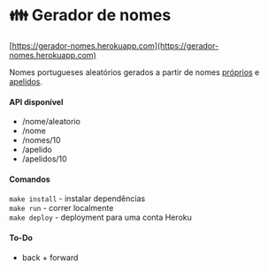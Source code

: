 # 👪 Gerador de nomes

[https://gerador-nomes.herokuapp.com](https://gerador-nomes.herokuapp.com)

Nomes portugueses aleatórios gerados a partir de nomes [próprios](https://github.com/centraldedados/nomes_proprios) e [apelidos](https://github.com/centraldedados/apelidos).

#### API disponível

- /nome/aleatorio
- /nome  
- /nomes/10  
- /apelido  
- /apelidos/10  

#### Comandos

``make install`` - instalar dependências  
``make run`` - correr localmente  
``make deploy`` - deployment para uma conta Heroku  

#### To-Do

- back + forward